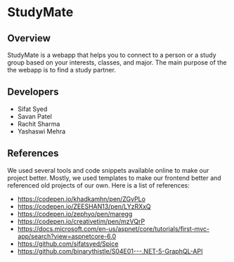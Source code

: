# StudyMate

## Overview
StudyMate is a webapp that helps you to connect to a person or a study group based on your interests, classes, and major. The main purpose of the the webapp is to find a study 
partner. 

## Developers
- Sifat Syed
- Savan Patel
- Rachit Sharma
- Yashaswi Mehra

## References
We used several tools and code snippets available online to make our project better. Mostly, we used templates to make our frontend better and referenced old projects of our own. Here is a list of references:
- https://codepen.io/khadkamhn/pen/ZGvPLo 
- https://codepen.io/ZEESHAN13/pen/LYzRXxQ
- https://codepen.io/zephyo/pen/maregg 
- https://codepen.io/creativetim/pen/mzVQrP
- https://docs.microsoft.com/en-us/aspnet/core/tutorials/first-mvc-app/search?view=aspnetcore-6.0
- https://github.com/sifatsyed/Spice
- https://github.com/binarythistle/S04E01---.NET-5-GraphQL-API 
